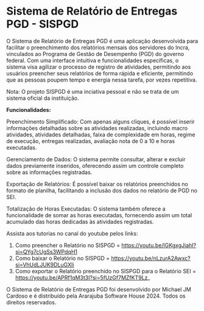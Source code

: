 # Sistema de Relatório de Entregas PGD - SISPGD

O Sistema de Relatório de Entregas PGD é uma aplicação desenvolvida para facilitar o preenchimento dos relatórios mensais dos servidores do Incra, vinculados ao Programa de Gestão de Desempenho (PGD) do governo federal. Com uma interface intuitiva e funcionalidades específicas, o sistema visa agilizar o processo de registro de atividades, permitindo aos usuários preencher seus relatórios de forma rápida e eficiente,  permitindo que as pessoas poupem tempo e energia nessa tarefa, por vezes repetitiva.

Nota: O projeto SISPGD é uma inciativa pessoal e não se trata de um sistema oficial da instituição.

**Funcionalidades:**

Preenchimento Simplificado: Com apenas alguns cliques, é possível inserir informações detalhadas sobre as atividades realizadas, incluindo macro atividades, atividades detalhadas, faixa de complexidade em horas, regime de execução, entregas realizadas, avaliação nota de 0 a 10 e horas executadas.

Gerenciamento de Dados: O sistema permite consultar, alterar e excluir dados previamente inseridos, oferecendo assim um controle completo sobre as informações registradas.

Exportação de Relatórios: É possível baixar os relatórios preenchidos no formato de planilha, facilitando a inclusão dos dados no relatório de PGD no SEI.

Totalização de Horas Executadas: O sistema também oferece a funcionalidade de somar as horas executadas, fornecendo assim um total acumulado das horas dedicadas às atividades registradas.

Assista aos tutorias no canal do youtube pelos links:
1. Como preencher o Relatório no SISPGD = https://youtu.be/lGKgxgJiahI?si=QYg7cUgSs3WPdqH1
2. Como baixar o Relatório no SISPGD = https://youtu.be/nLzurA2Awxc?si=VhUdLJUK9DLuGXIi
3. Como exportar o Relatório preenchido no SISPGD para o Relatório SEI = https://youtu.be/APRf1qM3t3I?si=5fUzGf7MZfKT9Lz_

O Sistema de Relatório de Entregas PGD foi desenvolvido por Michael JM Cardoso e é distribuído pela Ararajuba Software House 2024. Todos os direitos reservados.
